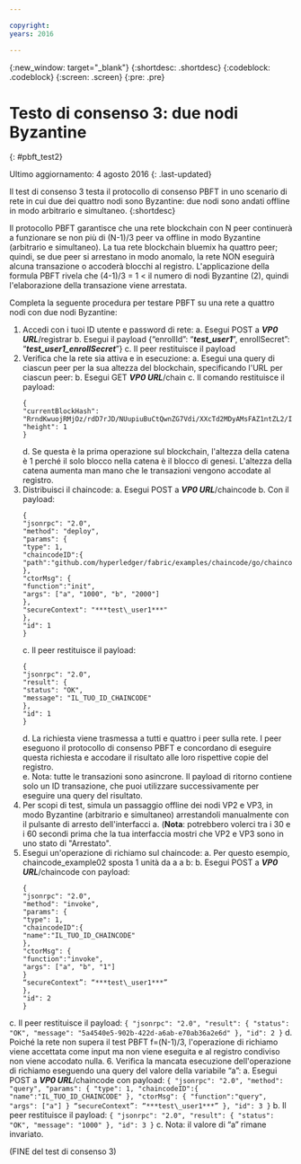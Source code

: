 ```yaml
---

copyright:
years: 2016

---
```


{:new_window: target="_blank"}
{:shortdesc: .shortdesc}
{:codeblock: .codeblock}
{:screen: .screen}
{:pre: .pre}


# Testo di consenso 3: due nodi Byzantine
{: #pbft_test2}

Ultimo aggiornamento: 4 agosto 2016
{: .last-updated}

Il test di consenso 3 testa il protocollo di consenso PBFT in uno scenario di rete in cui due dei quattro nodi sono Byzantine: due nodi sono andati offline in modo arbitrario e simultaneo.
{:shortdesc}

Il protocollo PBFT garantisce che una rete blockchain con N peer continuerà a funzionare se non più di (N-1)/3 peer va offline in modo Byzantine (arbitrario e simultaneo). La tua rete blockchain bluemix ha quattro peer; quindi, se due peer si arrestano in modo anomalo, la rete NON eseguirà alcuna transazione o accoderà blocchi al registro. L'applicazione della formula PBFT rivela che (4-1)/3 = 1 < il numero di nodi Byzantine (2), quindi l'elaborazione della transazione viene arrestata.

Completa la seguente procedura per testare PBFT su una rete a quattro nodi con due nodi Byzantine:
1.  Accedi con i tuoi ID utente e password di rete:
    a.  Esegui POST a ***VP0 URL***/registrar
    b.  Esegui il payload {“enrollId”: “***test\_user1***”, enrollSecret”: “***test\_user1\_enrollSecret***”}
    c.  Il peer restituisce il payload
2.  Verifica che la rete sia attiva e in esecuzione:
    a.  Esegui una query di ciascun peer per la sua altezza del blockchain, specificando l'URL per ciascun peer:
    b.  Esegui GET ***VP0 URL***/chain
    c.  Il comando restituisce il payload:
      ```
      {
      "currentBlockHash": "RrndKwuojRMjOz/rdD7rJD/NUupiuBuCtQwnZG7Vdi/XXcTd2MDyAMsFAZ1ntZL2/IIcSUeatIZAKS6ss7fEvg==",
      "height": 1
      }
      ```
    d.  Se questa è la prima operazione sul blockchain, l'altezza della catena è 1 perché il solo blocco nella catena è il blocco di genesi. L'altezza della catena aumenta man mano che le transazioni vengono accodate al registro.
3.  Distribuisci il chaincode:
    a.  Esegui POST a ***VP0 URL***/chaincode
    b.  Con il payload:  
      ```
      {
      "jsonrpc": "2.0",
      "method": "deploy",
      "params": {
      "type": 1,
      "chaincodeID":{
      "path":"github.com/hyperledger/fabric/examples/chaincode/go/chaincode_example02"
      },
      "ctorMsg": {
      "function":"init",
      "args": ["a", "1000", "b", "2000"]
      },
      "secureContext": "***test\_user1***"
      },
      "id": 1
      }
      ```
    c.  Il peer restituisce il payload:
      ```
      {
      "jsonrpc": "2.0",
      "result": {
      "status": "OK",
      "message": "IL_TUO_ID_CHAINCODE"
      },
      "id": 1
      }
      ```
    d.  La richiesta viene trasmessa a tutti e quattro i peer sulla rete. I peer eseguono il protocollo di consenso PBFT e concordano di eseguire questa richiesta e accodare il risultato alle loro rispettive copie del registro.  
    e.  Nota: tutte le transazioni sono asincrone. Il payload di ritorno contiene solo un ID transazione, che puoi utilizzare successivamente per eseguire una query del risultato.
4.  Per scopi di test, simula un passaggio offline dei nodi VP2 e VP3, in modo Byzantine (arbitrario e simultaneo) arrestandoli manualmente con il pulsante di arresto dell'interfacci a.  (**Nota**:  potrebbero volerci tra i 30 e i 60 secondi prima che la tua interfaccia mostri che VP2 e VP3 sono in uno stato di "Arrestato".
5.  Esegui un'operazione di richiamo sul chaincode:
    a.  Per questo esempio, chaincode_example02 sposta 1 unità da a a b:
    b.  Esegui POST a ***VP0 URL***/chaincode con payload:
      ```
      {
      "jsonrpc": "2.0",
      "method": "invoke",
      "params": {
      "type": 1,
      "chaincodeID":{
      "name":"IL_TUO_ID_CHAINCODE"
      },
      "ctorMsg": {
      "function":"invoke",
      "args": ["a", "b", "1"]
      }
      “secureContext”: “***test\_user1***”
      },
      "id": 2
      }
      ```
   c.  Il peer restituisce il payload:
      ```
      {
      "jsonrpc": "2.0",
      "result": {
      "status": "OK",
      "message": "5a4540e5-902b-422d-a6ab-e70ab36a2e6d"
      },
      "id": 2
      }
      ```
    d.  Poiché la rete non supera il test PBFT f=(N-1)/3, l'operazione di richiamo viene accettata come input ma non viene eseguita e al registro condiviso non viene accodato nulla.
6.  Verifica la mancata esecuzione dell'operazione di richiamo eseguendo una query del valore della variabile “a”:
    a.  Esegui POST a ***VP0 URL***/chaincode con payload:
      ```
      {
      "jsonrpc": "2.0",
      "method": "query",
      "params": {
      "type": 1,
      "chaincodeID":{
      "name":"IL_TUO_ID_CHAINCODE"
      },
      "ctorMsg": {
      "function":"query",
      "args": ["a"]
      }
      “secureContext”: “***test\_user1***”
      },
      "id": 3
      }
      ```
    b.  Il peer restituisce il payload:
      ```
      {
      "jsonrpc": "2.0",
      "result": {
      "status": "OK",
      "message": "1000"
      },
      "id": 3
      }
      ```
    c.  Nota: il valore di “a” rimane invariato.

  (FINE del test di consenso 3)
